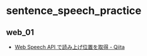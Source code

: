 # sentence_speech_practice

## web_01

- [Web Speech API で読み上げ位置を取得 - Qiita](https://qiita.com/7shi/items/43452dcd34e57100fc3c)
